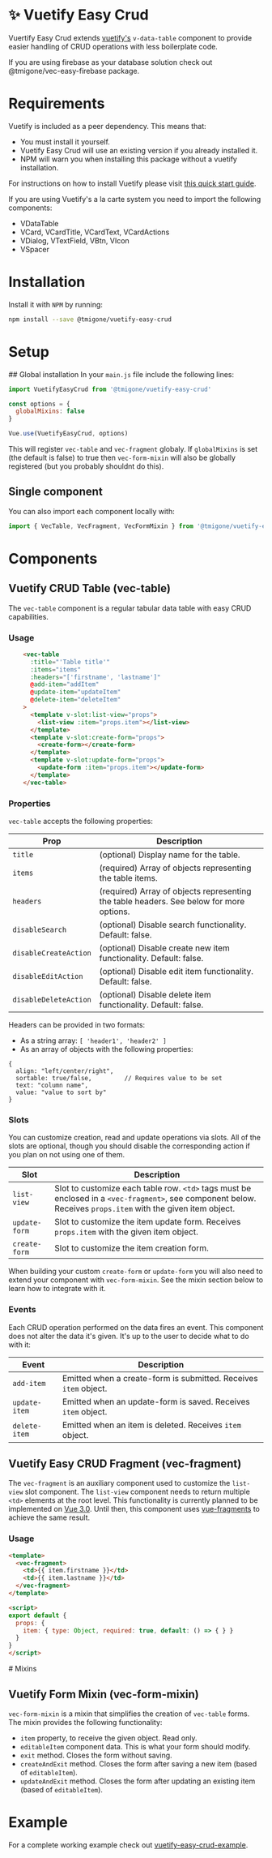 # :sparkles: Vuetify Easy Crud

Vuertify Easy Crud extends [vuetify's](https://vuetifyjs.com) `v-data-table` component to provide easier handling of CRUD operations with less boilerplate code.

If you are using firebase as your database solution check out @tmigone/vec-easy-firebase package.


# Requirements

Vuetify is included as a peer dependency. 
This means that:
- You must install it yourself. 
- Vuetify Easy Crud will use an existing version if you already installed it. 
- NPM will warn you when installing this package without a vuetify installation.

For instructions on how to install Vuetify please visit [this quick start guide](https://vuetifyjs.com/en/getting-started/quick-start).

If you are using Vuetify's a la carte system you need to import the following components:
- VDataTable
- VCard, VCardTitle, VCardText, VCardActions
- VDialog, VTextField, VBtn, VIcon
- VSpacer

# Installation
Install it with `NPM` by running: 
```bash
npm install --save @tmigone/vuetify-easy-crud
```

# Setup

## Global installation
In your `main.js` file include the following lines: 

```javascript
import VuetifyEasyCrud from '@tmigone/vuetify-easy-crud'

const options = {
  globalMixins: false
}

Vue.use(VuetifyEasyCrud, options)
```

This will register `vec-table` and `vec-fragment` globaly. If `globalMixins` is set (the default is false) to true then `vec-form-mixin` will also be globally registered (but you probably shouldnt do this).


## Single component
You can also import each component locally with:

```javascript
import { VecTable, VecFragment, VecFormMixin } from '@tmigone/vuetify-easy-crud'
```


# Components

## Vuetify CRUD Table (vec-table)
The `vec-table` component is a regular tabular data table with easy CRUD capabilities.

### Usage
```html
    <vec-table
      :title="'Table title'"
      :items="items"
      :headers="['firstname', 'lastname']"
      @add-item="addItem"
      @update-item="updateItem"
      @delete-item="deleteItem"
    >
      <template v-slot:list-view="props">
        <list-view :item="props.item"></list-view>
      </template>
      <template v-slot:create-form="props">
        <create-form></create-form>
      </template>
      <template v-slot:update-form="props">
        <update-form :item="props.item"></update-form>
      </template>
    </vec-table>
```

### Properties

```vec-table``` accepts the following properties: 

| Prop | Description |
| --- | --- |
| `title` | (optional) Display name for the table. |
| `items` | (required) Array of objects representing the table items. |
| `headers` | (required) Array of objects representing the table headers. See below for more options. |
| `disableSearch` | (optional) Disable search functionality. Default: false. |
| `disableCreateAction` | (optional) Disable create new item functionality. Default: false. |
| `disableEditAction` | (optional) Disable edit item functionality. Default: false. |
| `disableDeleteAction` | (optional) Disable delete item functionality. Default: false. |

Headers can be provided in two formats:
- As a string array: ```[ 'header1', 'header2' ]```
- As an array of objects with the following properties:
```
{
  align: "left/center/right",
  sortable: true/false,         // Requires value to be set
  text: "column name",
  value: "value to sort by"
}
```
 
### Slots

You can customize creation, read and update operations via slots. All of the slots are optional, though you should disable the corresponding action if you plan on not using one of them.

| Slot | Description |
| --- | --- |
| `list-view` | Slot to customize each table row. `<td>` tags must be enclosed in a `<vec-fragment>`, see component below. Receives ```props.item``` with the given item object. |
| `update-form` | Slot to customize the item update form. Receives ```props.item``` with the given item object. |
| `create-form` | Slot to customize the item creation form. |

When building your custom `create-form` or `update-form` you will also need to extend your component with `vec-form-mixin`. See the mixin section below to learn how to integrate with it.

### Events

Each CRUD operation performed on the data fires an event. This component does not alter the data it's given. It's up to the user to decide what to do with it:

| Event | Description |
| --- | --- |
| `add-item` | Emitted when a create-form is submitted. Receives ```item``` object. |
| `update-item` | Emitted when an update-form is saved. Receives ```item``` object. |
| `delete-item` | Emitted when an item is deleted. Receives ```item``` object. |

## Vuetify Easy CRUD Fragment (vec-fragment)
The `vec-fragment` is an auxiliary component used to customize the ```list-view``` slot component. The ```list-view``` component needs to return multiple `<td>` elements at the root level. This functionality is currently planned to be implemented on [Vue 3.0](https://medium.com/the-vue-point/plans-for-the-next-iteration-of-vue-js-777ffea6fabf). Until then, this component uses [vue-fragments](https://www.npmjs.com/package/vue-fragments) to achieve the same result.

### Usage
```html
<template>
  <vec-fragment>
    <td>{{ item.firstname }}</td>
    <td>{{ item.lastname }}</td>
  </vec-fragment>
</template>

<script>
export default {
  props: {
    item: { type: Object, required: true, default: () => { } }
  }
}
</script>
```

# Mixins

## Vuetify Form Mixin (vec-form-mixin)
`vec-form-mixin` is a mixin that simplifies the creation of `vec-table` forms.
The mixin provides the following functionality:

- `item` property, to receive the given object. Read only.
- `editableItem` component data. This is what your form should modify.
- `exit` method. Closes the form without saving.
- `createAndExit` method. Closes the form after saving a new item (based of `editableItem`).
- `updateAndExit` method. Closes the form after updating an existing item (based of `editableItem`).


# Example

For a complete working example check out [vuetify-easy-crud-example](https://github.com/tomasmigone/vuetify-easy-crud-example).


